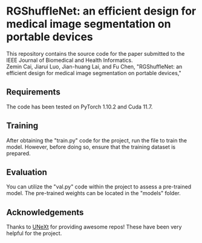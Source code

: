 # RGShuffleNet: an efficient design for medical image segmentation on portable devices 

This repository contains the source code for the paper submitted to the IEEE Journal of Biomedical and Health Informatics.  
Zemin Cai, Jiarui Luo, Jian-huang Lai, and Fu Chen, "RGShuffleNet: an efficient design for medical image segmentation on portable devices,"  

## Requirements
The code has been tested on PyTorch 1.10.2 and Cuda 11.7.  

## Training
After obtaining the "train.py" code for the project, run the file to train the model. However, before doing so, ensure that the training dataset is prepared.  

## Evaluation
You can utilize the "val.py" code within the project to assess a pre-trained model. The pre-trained weights can be located in the "models" folder.  

## Acknowledgements
Thanks to [UNeXt](https://github.com/jeya-maria-jose/UNeXt-pytorch) for providing awesome repos! These have been very helpful for the project.  
